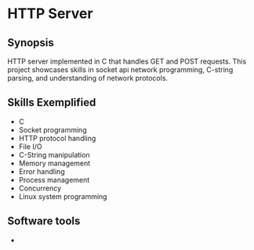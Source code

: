 # HTTP Server
## Synopsis
HTTP server implemented in C that handles GET and POST requests.  This project showcases skills in socket api network programming, C-string parsing, and understanding of network protocols.
## Skills Exemplified
- C
- Socket programming
- HTTP protocol handling
- File I/O
- C-String manipulation
- Memory management
- Error handling
- Process management
- Concurrency
- Linux system programming
## Software tools
- 